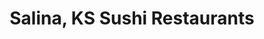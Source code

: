 ---
layout: city
title: Salina, KS Sushi Restaurants
permalink: /kansas/salina/
stateAbbr: KS
stateName: Kansas
cityName: Salina
---